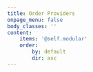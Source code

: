 ```yaml
---
title: Order Providers
onpage_menu: false
body_classes: ''
content:
    items: '@self.modular'
    order:
        by: default
        dir: asc
---
```

